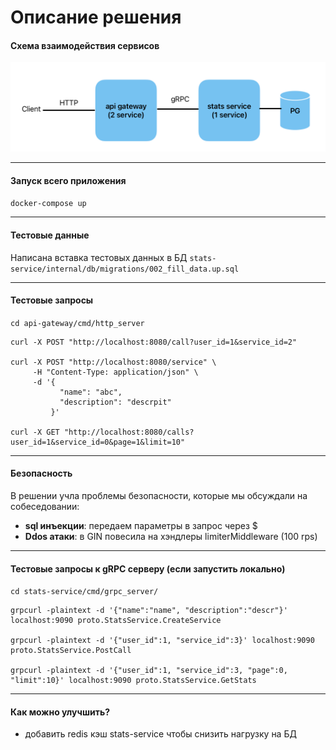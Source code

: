 # Описание решения


#### Схема взаимодействия сервисов

![alt text](image.png)

---
####  Запуск всего приложения 
```docker-compose up```

---
#### Тестовые данные

Написана вставка тестовых данных в БД 
```stats-service/internal/db/migrations/002_fill_data.up.sql```

---
#### Тестовыe запросы

```cd api-gateway/cmd/http_server```

```
curl -X POST "http://localhost:8080/call?user_id=1&service_id=2"

curl -X POST "http://localhost:8080/service" \
     -H "Content-Type: application/json" \
     -d '{
           "name": "abc",
           "description": "descrpit"
         }' 

curl -X GET "http://localhost:8080/calls?user_id=1&service_id=0&page=1&limit=10"
```


---
#### Безопасность

В решении учла проблемы безопасности, которые мы обсуждали на собеседовании:
 - **sql инъекции**: передаем параметры в запрос через $
 - **Ddos атаки**: в GIN повесила на хэндлеры limiterMiddleware (100 rps)


---
#### Тестовыe запросы к gRPC серверу (если запустить локально)
```cd stats-service/cmd/grpc_server/```

```
grpcurl -plaintext -d '{"name":"name", "description":"descr"}' localhost:9090 proto.StatsService.CreateService

grpcurl -plaintext -d '{"user_id":1, "service_id":3}' localhost:9090 proto.StatsService.PostCall

grpcurl -plaintext -d '{"user_id":1, "service_id":3, "page":0, "limit":10}' localhost:9090 proto.StatsService.GetStats
```

---
#### Как можно улучшить?

- добавить redis кэш stats-service чтобы снизить нагрузку на БД